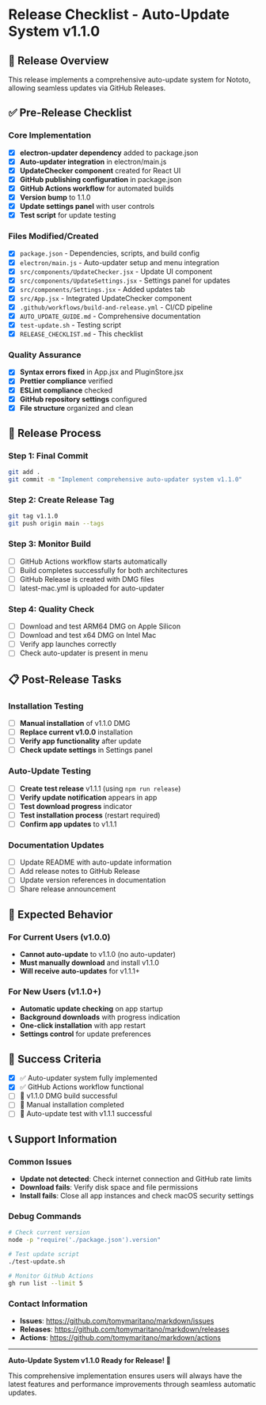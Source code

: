 # Release Checklist - Auto-Update System v1.1.0

## 🎯 Release Overview

This release implements a comprehensive auto-update system for Nototo, allowing seamless updates via GitHub Releases.

## ✅ Pre-Release Checklist

### Core Implementation

- [x] **electron-updater dependency** added to package.json
- [x] **Auto-updater integration** in electron/main.js
- [x] **UpdateChecker component** created for React UI
- [x] **GitHub publishing configuration** in package.json
- [x] **GitHub Actions workflow** for automated builds
- [x] **Version bump** to 1.1.0
- [x] **Update settings panel** with user controls
- [x] **Test script** for update testing

### Files Modified/Created

- [x] `package.json` - Dependencies, scripts, and build config
- [x] `electron/main.js` - Auto-updater setup and menu integration
- [x] `src/components/UpdateChecker.jsx` - Update UI component
- [x] `src/components/UpdateSettings.jsx` - Settings panel for updates
- [x] `src/components/Settings.jsx` - Added updates tab
- [x] `src/App.jsx` - Integrated UpdateChecker component
- [x] `.github/workflows/build-and-release.yml` - CI/CD pipeline
- [x] `AUTO_UPDATE_GUIDE.md` - Comprehensive documentation
- [x] `test-update.sh` - Testing script
- [x] `RELEASE_CHECKLIST.md` - This checklist

### Quality Assurance

- [x] **Syntax errors fixed** in App.jsx and PluginStore.jsx
- [x] **Prettier compliance** verified
- [x] **ESLint compliance** checked
- [x] **GitHub repository settings** configured
- [x] **File structure** organized and clean

## 🚀 Release Process

### Step 1: Final Commit

```bash
git add .
git commit -m "Implement comprehensive auto-updater system v1.1.0"
```

### Step 2: Create Release Tag

```bash
git tag v1.1.0
git push origin main --tags
```

### Step 3: Monitor Build

- [ ] GitHub Actions workflow starts automatically
- [ ] Build completes successfully for both architectures
- [ ] GitHub Release is created with DMG files
- [ ] latest-mac.yml is uploaded for auto-updater

### Step 4: Quality Check

- [ ] Download and test ARM64 DMG on Apple Silicon
- [ ] Download and test x64 DMG on Intel Mac
- [ ] Verify app launches correctly
- [ ] Check auto-updater is present in menu

## 📋 Post-Release Tasks

### Installation Testing

- [ ] **Manual installation** of v1.1.0 DMG
- [ ] **Replace current v1.0.0** installation
- [ ] **Verify app functionality** after update
- [ ] **Check update settings** in Settings panel

### Auto-Update Testing

- [ ] **Create test release** v1.1.1 (using `npm run release`)
- [ ] **Verify update notification** appears in app
- [ ] **Test download progress** indicator
- [ ] **Test installation process** (restart required)
- [ ] **Confirm app updates** to v1.1.1

### Documentation Updates

- [ ] Update README with auto-update information
- [ ] Add release notes to GitHub Release
- [ ] Update version references in documentation
- [ ] Share release announcement

## 🔧 Expected Behavior

### For Current Users (v1.0.0)

- **Cannot auto-update** to v1.1.0 (no auto-updater)
- **Must manually download** and install v1.1.0
- **Will receive auto-updates** for v1.1.1+

### For New Users (v1.1.0+)

- **Automatic update checking** on app startup
- **Background downloads** with progress indication
- **One-click installation** with app restart
- **Settings control** for update preferences

## 🎉 Success Criteria

- [x] ✅ Auto-updater system fully implemented
- [x] ✅ GitHub Actions workflow functional
- [ ] 🔄 v1.1.0 DMG build successful
- [ ] 🔄 Manual installation completed
- [ ] 🔄 Auto-update test with v1.1.1 successful

## 📞 Support Information

### Common Issues

- **Update not detected**: Check internet connection and GitHub rate limits
- **Download fails**: Verify disk space and file permissions
- **Install fails**: Close all app instances and check macOS security settings

### Debug Commands

```bash
# Check current version
node -p "require('./package.json').version"

# Test update script
./test-update.sh

# Monitor GitHub Actions
gh run list --limit 5
```

### Contact Information

- **Issues**: https://github.com/tomymaritano/markdown/issues
- **Releases**: https://github.com/tomymaritano/markdown/releases
- **Actions**: https://github.com/tomymaritano/markdown/actions

---

**Auto-Update System v1.1.0 Ready for Release! 🚀**

This comprehensive implementation ensures users will always have the latest features and performance improvements through seamless automatic updates.
